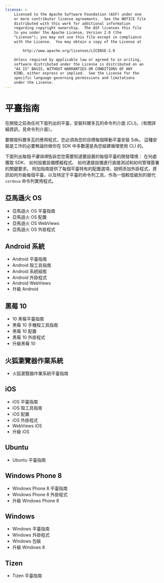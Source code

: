 ```yaml
---
license: >
    Licensed to the Apache Software Foundation (ASF) under one
    or more contributor license agreements.  See the NOTICE file
    distributed with this work for additional information
    regarding copyright ownership.  The ASF licenses this file
    to you under the Apache License, Version 2.0 (the
    "License"); you may not use this file except in compliance
    with the License.  You may obtain a copy of the License at

        http://www.apache.org/licenses/LICENSE-2.0

    Unless required by applicable law or agreed to in writing,
    software distributed under the License is distributed on an
    "AS IS" BASIS, WITHOUT WARRANTIES OR CONDITIONS OF ANY
    KIND, either express or implied.  See the License for the
    specific language governing permissions and limitations
    under the License.
---
```


# 平臺指南

在開發之前為任何下面列出的平臺，安裝科爾多瓦的命令列介面 (CLI)。（有關詳細資訊，見命令列介面）。

要開發科爾多瓦的應用程式，您必須為您的目標每個移動平臺安裝 Sdk。 這種安裝是工作的必要無論你做你在 SDK 中多數還是為您組建循環使用 CLI 的。

下面列出每個*平臺指南*告訴您您需要知道要設置的每個平臺的開發環境： 在何處獲取 SDK、 如何設置設備模擬程式、 如何連接設備進行直接測試和如何管理簽署的關鍵要求。 附加指南提供了每個平臺特有的配置選項，說明添加外掛程式，資訊如何升級每個平臺，以及特定于平臺的命令列工具，作為一個較低級別的替代 `cordova` 命令列實用程式。

## 亞馬遜火 OS

*   亞馬遜火 OS 平臺指南
*   亞馬遜火 OS 配置
*   亞馬遜火 OS WebViews
*   亞馬遜火 OS 外掛程式

## Android 系統

*   Android 平臺指南
*   Android 殼工具指南
*   Android 系統組態
*   Android 外掛程式
*   Android WebViews
*   升級 Android

## 黑莓 10

*   10 黑莓平臺指南
*   黑莓 10 手機殼工具指南
*   黑莓 10 配置
*   黑莓 10 外掛程式
*   升級黑莓 10

## 火狐瀏覽器作業系統

*   火狐瀏覽器作業系統平臺指南

## iOS

*   iOS 平臺指南
*   iOS 殼工具指南
*   iOS 配置
*   iOS 外掛程式
*   WebViews iOS
*   升級 iOS

## Ubuntu

*   Ubuntu 平臺指南

## Windows Phone 8

*   Windows Phone 8 平臺指南
*   Windows Phone 8 外掛程式
*   升級 Windows Phone 8

## Windows

*   Windows 平臺指南
*   Windows 外掛程式
*   Windows 包裝
*   升級 Windows 8

## Tizen

*   Tizen 平臺指南